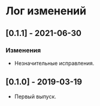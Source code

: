 ﻿# Лог изменений

[//]: # (YYYY-MM-DD)
[//]: # (Added, Changed, Deprecated, Removed, Fixed, Security)
[//]: # (Добавлено, Изменения, Устарело, Удалено, Исправлено, Безопасность)

## [0.1.1] - 2021-06-30

### Изменения

- Незначительные исправления.


## [0.1.0] - 2019-03-19

- Первый выпуск.